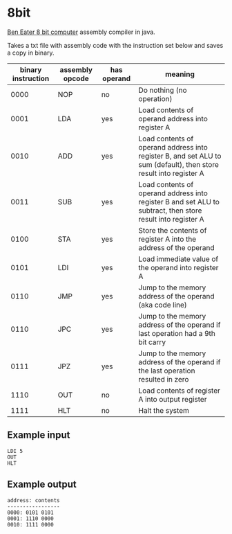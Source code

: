 # 8bit
[Ben Eater 8 bit computer](https://eater.net/8bit/) assembly compiler in java.

Takes a txt file with assembly code with the instruction set below and saves a copy in binary.

| binary instruction | assembly opcode | has operand | meaning                                                                                                           |
| ------------------ | --------------- | ----------- | ----------------------------------------------------------------------------------------------------------------- |
| 0000               | NOP             | no          | Do nothing (no operation)                                                                                         |
| 0001               | LDA             | yes         | Load contents of operand address into register A                                                                  |
| 0010               | ADD             | yes         | Load contents of operand address into register B, and set ALU to sum (default), then store result into register A |
| 0011               | SUB             | yes         | Load contents of operand address into register B and set ALU to subtract, then store result into register A       |
| 0100               | STA             | yes         | Store the contents of register A into the address of the operand                                                  |
| 0101               | LDI             | yes         | Load immediate value of the operand into register A                                                               |
| 0110               | JMP             | yes         | Jump to the memory address of the operand (aka code line)                                                         |
| 0110               | JPC             | yes         | Jump to the memory address of the operand if last operation had a 9th bit carry                                   |
| 0111               | JPZ             | yes         | Jump to the memory address of the operand if the last operation resulted in zero                                  |
| 1110               | OUT             | no          | Load contents of register A into output register                                                                  |
| 1111               | HLT             | no          | Halt the system                                                                                                   |

## Example input

```
LDI 5
OUT
HLT
```

## Example output

```
address: contents
-----------------
0000: 0101 0101
0001: 1110 0000
0010: 1111 0000
```
